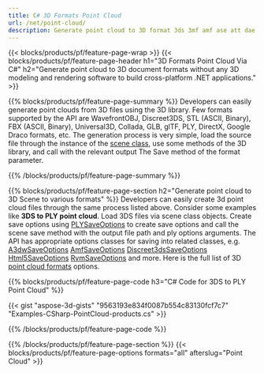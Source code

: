 ```yaml
---
title: C# 3D Formats Point Cloud
url: /net/point-cloud/
description: Generate point cloud to 3D format 3ds 3mf amf ase att dae drc dxf fbx gltf jt obj ply rvm stl u3d usdz usd vrml x via .NET library using a few lines of C# code.
---
```


{{< blocks/products/pf/feature-page-wrap >}}
{{< blocks/products/pf/feature-page-header h1="3D Formats Point Cloud Via C#" h2="Generate point cloud to 3D document formats without any 3D modeling and rendering software to build cross-platform .NET applications." >}}

{{% blocks/products/pf/feature-page-summary %}}
Developers can easily generate point clouds from 3D files using the 3D library. Few formats supported by the API are WavefrontOBJ, Discreet3DS, STL (ASCII, Binary), FBX (ASCII, Binary), Universal3D, Collada, GLB, glTF, PLY, DirectX, Google Draco formats, etc. The generation process is very simple, load the source file through the instance of the [scene class](https://apireference.aspose.com/3d/net/aspose.threed/scene), use some methods of the 3D library, and call with the relevant output The Save method of the format parameter.

{{% /blocks/products/pf/feature-page-summary  %}}

{{% blocks/products/pf/feature-page-section  h2="Generate point cloud to 3D Scene to various formats" %}}
Developers can easily create 3d point cloud files through the same process listed above. Consider some examples like **3DS to PLY point cloud**. Load 3DS files via scene class objects. Create save options using [PLYSaveOptions](https://apireference.aspose.com/3d/net/aspose.threed.formats/plySaveOptions) to create save options and call the scene save method with the output file path and ply options arguments. The API has appropriate options classes for saving into related classes, e.g. [A3dwSaveOptions](https://apireference.aspose.com/3d/net/aspose.threed.formats/a3dwsaveoptions) [AmfSaveOptions](https://apireference.aspose.com/3d/net/aspose.threed.formats/amfsaveoptions) [Discreet3dsSaveOptions](https://apireference.aspose.com/3d/net/aspose.threed.formats/discreet3dssaveoptions) [Html5SaveOptions](https://apireference.aspose.com/3d/net/aspose.threed.formats/html5saveoptions) [RvmSaveOptions](https://apireference.aspose.com/3d/net/aspose.threed.formats/rvmsaveoptions) and more. Here is the full list of 3D [point cloud formats](https://apireference.aspose.com/3d/net/aspose.threed.formats) options.

{{% blocks/products/pf/feature-page-code h3="C# Code for 3DS to PLY Point Cloud" %}}

{{< gist "aspose-3d-gists" "9563193e834f0087b554c83130fcf7c7" "Examples-CSharp-PointCloud-products.cs" >}}

{{% /blocks/products/pf/feature-page-code  %}}

{{% /blocks/products/pf/feature-page-section %}}
{{< blocks/products/pf/feature-page-options formats="all" afterslug="Point Cloud" >}}